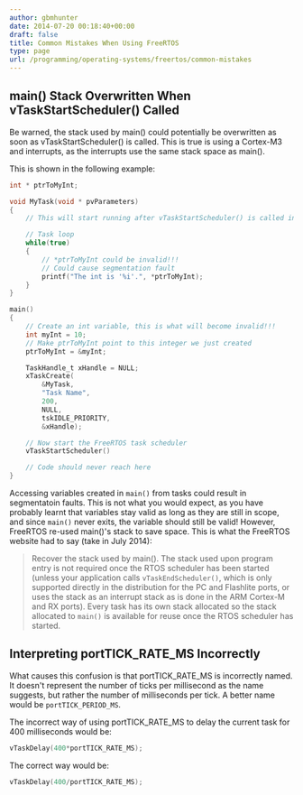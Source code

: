 ```yaml
---
author: gbmhunter
date: 2014-07-20 00:18:40+00:00
draft: false
title: Common Mistakes When Using FreeRTOS
type: page
url: /programming/operating-systems/freertos/common-mistakes
---
```


## main() Stack Overwritten When vTaskStartScheduler() Called

Be warned, the stack used by main() could potentially be overwritten as soon as vTaskStartScheduler() is called. This is true is using a Cortex-M3 and interrupts, as the interrupts use the same stack space as main().

This is shown in the following example:

```c
int * ptrToMyInt;

void MyTask(void * pvParameters)
{
	// This will start running after vTaskStartScheduler() is called in main()

	// Task loop
	while(true)
	{
		// *ptrToMyInt could be invalid!!!
		// Could cause segmentation fault
		printf("The int is '%i'.", *ptrToMyInt);
	}
}

main()
{
	// Create an int variable, this is what will become invalid!!!
	int	myInt = 10;
	// Make ptrToMyInt point to this integer we just created
	ptrToMyInt = &myInt;

	TaskHandle_t xHandle = NULL;
	xTaskCreate(
		&MyTask,
		"Task Name",
		200,
		NULL,
		tskIDLE_PRIORITY, 
		&xHandle);

	// Now start the FreeRTOS task scheduler
	vTaskStartScheduler()

	// Code should never reach here
}
```

Accessing variables created in `main()` from tasks could result in segmentatoin faults. This is not what you would expect, as you have probably learnt that variables stay valid as long as they are still in scope, and since `main()` never exits, the variable should still be valid! However, FreeRTOS re-used main()'s stack to save space. This is what the FreeRTOS website had to say (take in July 2014):

> Recover the stack used by main(). The stack used upon program entry is not required once the RTOS scheduler has been started (unless your application calls `vTaskEndScheduler()`, which is only supported directly in the distribution for the PC and Flashlite ports, or uses the stack as an interrupt stack as is done in the ARM Cortex-M and RX ports). Every task has its own stack allocated so the stack allocated to `main()` is available for reuse once the RTOS scheduler has started.

## Interpreting portTICK_RATE_MS Incorrectly

What causes this confusion is that portTICK_RATE_MS is incorrectly named. It doesn't represent the number of ticks per millisecond as the name suggests, but rather the number of milliseconds per tick. A better name would be `portTICK_PERIOD_MS`.

The incorrect way of using portTICK_RATE_MS to delay the current task for 400 milliseconds would be:

```c
vTaskDelay(400*portTICK_RATE_MS);
```

The correct way would be:

```c    
vTaskDelay(400/portTICK_RATE_MS);
```
